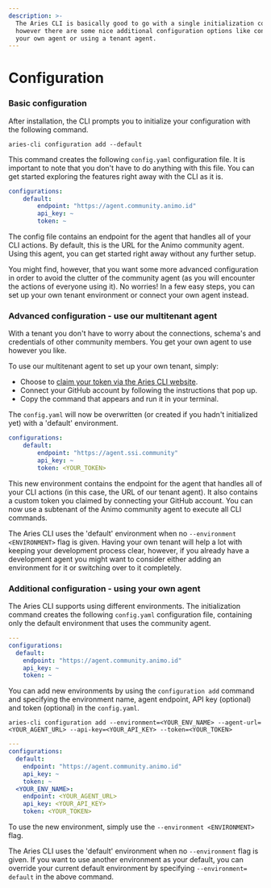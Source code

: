 ```yaml
---
description: >-
  The Aries CLI is basically good to go with a single initialization command,
  however there are some nice additional configuration options like connecting
  your own agent or using a tenant agent.
---
```


# Configuration

### Basic configuration

After installation, the CLI prompts you to initialize your configuration with the following command.

```
aries-cli configuration add --default
```

This command creates the following `config.yaml` configuration file. It is important to note that you don't have to do anything with this file. You can get started exploring the features right away with the CLI as it is.

```yaml
configurations: 
    default: 
        endpoint: "https://agent.community.animo.id" 
        api_key: ~ 
        token: ~ 
```

The config file contains an endpoint for the agent that handles all of your CLI actions. By default, this is the URL for the Animo community agent. Using this agent, you can get started right away without any further setup.

You might find, however, that you want some more advanced configuration in order to avoid the clutter of the community agent (as you will encounter the actions of everyone using it). No worries! In a few easy steps, you can set up your own tenant environment or connect your own agent instead.

### Advanced configuration - use our multitenant agent

With a tenant you don't have to worry about the connections, schema's and credentials of other community members. You get your own agent to use however you like.

To use our multitenant agent to set up your own tenant, simply:

* Choose to [claim your token via the Aries CLI website](https://aries-cli.animo.id).
* Connect your GitHub account by following the instructions that pop up.
* Copy the command that appears and run it in your terminal.

The `config.yaml` will now be overwritten (or created if you hadn't initialized yet) with a 'default' environment.

```yaml
configurations: 
    default: 
        endpoint: "https://agent.ssi.community" 
        api_key: ~ 
        token: <YOUR_TOKEN>
```

This new environment contains the endpoint for the agent that handles all of your CLI actions (in this case, the URL of our tenant agent). It also contains a custom token you claimed by connecting your GitHub account. You can now use a subtenant of the Animo community agent to execute all CLI commands.

The Aries CLI uses the 'default' environment when no `--environment <ENVIRONMENT>` flag is given. Having your own tenant will help a lot with keeping your development process clear, however, if you already have a development agent you might want to consider either adding an environment for it or switching over to it completely.

### Additional configuration - using your own agent

The Aries CLI supports using different environments. The initialization command creates the following `config.yaml` configuration file, containing only the default environment that uses the community agent.

```yaml
---
configurations:
  default:
    endpoint: "https://agent.community.animo.id"
    api_key: ~
    token: ~
```

You can add new environments by using the `configuration add` command and specifying the environment name, agent endpoint, API key (optional) and token (optional) in the `config.yaml`.

```
aries-cli configuration add --environment=<YOUR_ENV_NAME> --agent-url=<YOUR_AGENT_URL> --api-key=<YOUR_API_KEY> --token=<YOUR_TOKEN>
```

```yaml
---
configurations:
  default:
    endpoint: "https://agent.community.animo.id"
    api_key: ~
    token: ~
  <YOUR_ENV_NAME>:
    endpoint: <YOUR_AGENT_URL>
    api_key: <YOUR_API_KEY>
    token: <YOUR_TOKEN>
```

To use the new environment, simply use the `--environment <ENVIRONMENT>` flag.

The Aries CLI uses the 'default' environment when no `--environment` flag is given. If you want to use another environment as your default, you can override your current default environment by specifying `--environment= default` in the above command.

